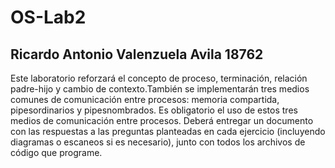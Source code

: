 # OS-Lab2
## Ricardo Antonio Valenzuela Avila 18762
Este laboratorio reforzará el concepto de proceso, terminación, relación padre-hijo y cambio de contexto.También se implementarán tres medios comunes de comunicación entre procesos: memoria compartida, pipesordinarios  y pipesnombrados.  Es  obligatorio  el  uso  de  estos  tres  medios  de comunicación  entre  procesos. Deberá  entregar  un  documento  con  las  respuestas  a  las  preguntas planteadas  en  cada  ejercicio  (incluyendo  diagramas  o  escaneos  si  es  necesario),  junto  con  todos  los archivos de código que programe.
